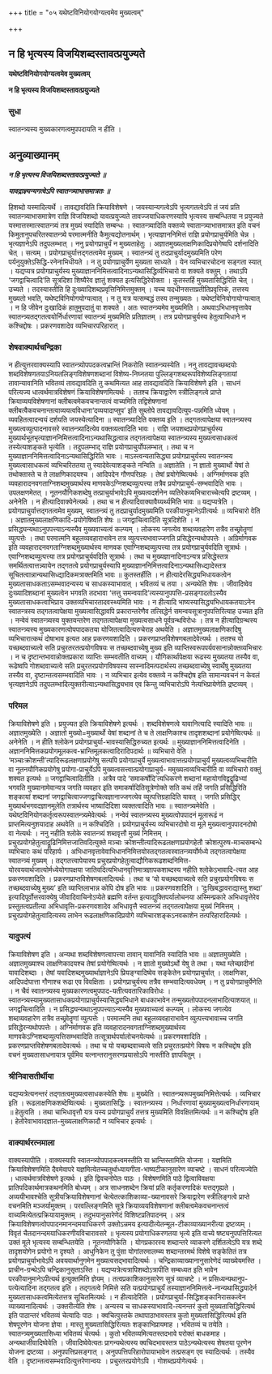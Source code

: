 +++
title = "०५ यथेष्टविनियोगयोग्यत्वमेव मुख्यत्वम्"

+++


## न हि भृत्यस्य विजयिशब्दस्तावत्प्रयुज्यते

**यथेष्टविनियोगयोग्यत्वमेव मुख्यत्वम्**

**न हि भृत्यस्य विजयिशब्दस्तावत्प्रयुज्यते**

### **सुधा**

स्वातन्त्र्यस्य मुख्यकारणत्वमुपपदायति न हीति ।

## **अनुव्याख्यानम्**

***न हि भृत्यस्य विजयिशब्दस्तावत्प्रयुज्यते ॥***

***यावद्राज्ञ्यन्यगत्वेऽपि स्वातन्त्र्याभासमात्रतः ॥***

हिशब्दो यस्मादित्यर्थे । तावद्यावदिति क्रियाविशेषणे । जयस्यान्यगत्वेऽपि भृत्यगतत्वेऽपि तं जयं प्रति स्वातन्त्र्याभासमात्रेण राज्ञि विजयिशब्दो यावत्प्रयुज्यते तावज्जयाधिकरणस्यापि भृत्यस्य सम्बन्धितया न प्रयुज्यते यस्मात्तस्मात्स्वातन्त्र्यं तत्र मुख्यं स्यादिति सम्बन्धः । स्वातन्त्र्यादिति वक्तव्ये स्वातान्त्र्याभासमात्रत इति वचनं किमुतानुपचरितस्वातन्त्र्ये परमात्मनीति कैमुत्यद्योतनार्थम् । भृत्याज्ञाननिमित्तं राज्ञि प्रयोगप्राचुर्यमिति चेन्न । भृत्यज्ञानेऽपि तदुपलम्भात् । ननु प्रयोगप्राचुर्यं न मुख्यताहेतुः । अज्ञातमुख्यलाक्षणिकादिप्रयोगेष्वपि दर्शनादिति चेत् । सत्यम् । प्रयोगप्राचुर्यात्तद्गतत्वमेव मुख्यम् । स्वातन्त्र्यं तु तदप्राचुर्यादमुख्यमिति परेण पर्यनुयुक्तेऽसिद्धि-रनेनाभिधीयते । न तु प्रयोगप्राचुर्येण मुख्यता साध्यते । येन व्यभिचारचोदना सङ्गता स्यात् । यद्यप्यत्र प्रयोगप्राचुर्यस्य मुख्याज्ञाननिमित्तत्वादिनाऽन्यथासिद्धिर्व्यभिचारो वा शक्यते वक्तुम् । तथाऽपि ‘जगद्वाचित्वादि’ति सूत्रदिशा शिष्यैरेव ज्ञातुं शक्यत इत्यसिद्धिरेवोक्ता । कुतस्तर्हि मुख्यतासिद्धिरिति चेत् । उच्यते । तदस्यास्तीति हि दुःख्यादिशब्दप्रवृत्तिनिमित्तमुक्तम् । यच्च यदधीनसत्ताप्रतीतिप्रवृत्तिकं, तत्तस्य मुख्यतो भवति, यथेष्टविनियोगयोग्यत्वात् । न तु यत्र यत्सम्बद्धं तस्य तन्मुख्यतः । यथेष्टविनियोगायोग्यत्वात् । न हि जीवेन दुःखादिकं हातुमुपदातुं वा शक्यते । अतः स्वातन्त्र्यमेव मुख्यमिति । अथवाऽभिधानवृत्तावेव स्वातन्त्र्यतद्गतत्वयोर्निर्धारणायां स्वातन्त्र्यं मुख्यमिति प्रतिज्ञातम् । तत्र प्रयोगप्राचुर्यस्य हेतुत्वाभिधाने न कश्चिद्दोषः । प्रकरणवशादेव व्यभिचारपरिहारात् ।

### **शेषवाक्यार्थचन्द्रिका**

न हीत्युत्तरवाक्यस्यापि स्वातन्त्र्योपपदकत्वभ्रान्तिं निकरोति स्वातन्त्र्यस्येति । ननु तावद्यावच्छब्दयोः शब्दविशेषणतयाऽनियतलिङ्गविशेषणशब्दानां विशेष्य-निघ्नतया पुल्लिङ्गशब्दरूपविशेष्यलिङ्गतायां तावान्यावानिति भवितव्यं तावद्यावदिति तु कथमित्यत आह तावद्यावदिति क्रियाविशेषणे इति । साधनं परित्यज्य धात्वर्थमात्रविशेषणं क्रियाविशेषणमित्यर्थः । ततश्च क्रियाद्वारेण स्त्रीलिङ्गत्वे प्राप्ते क्रियाव्ययविशेषणानां क्लीबत्वमेकवचनान्तत्वं वाच्यमिति तद्विशेषणानां क्लीबत्वैकवचनान्तत्वाव्ययत्वविधाना‘दव्ययादाप्सुप’ इति सुब्लोपे तावद्यावदित्युप-पन्नमिति ध्येयम् । व्यवहितत्वादन्वयं दर्शयति जयस्येत्यादिना ॥ स्वातन्त्र्यादिति वक्तव्य इति । तद्गतत्वापेक्षया स्वातन्त्र्यस्य मुख्यत्वव्युत्पादनावसरे स्वातन्त्र्यादित्येव वक्तव्यत्वादिति भावः । राज्ञि जयशब्दप्रयोगप्राचुर्यस्य मुख्यार्थभूतभृत्याज्ञाननिमित्तत्वादिनाऽन्यथासिद्धत्वान्न तद्गतत्वापेक्षया स्वातन्त्र्यस्य मुख्यत्वसाधकत्वं तस्येत्याशङ्कते भृत्येति । तदुपलम्भाद् राज्ञि प्रयोगप्राचुर्योपलम्भात् । तथा च न मुख्याज्ञाननिमित्तत्वादिनाऽन्यथासिद्धिरिति भावः । माऽस्त्वन्यतासिद्ध्या प्रयोगप्राचुर्यस्य स्वातन्त्र्स्य मुख्यत्वासाधकत्वं व्यभिचरिततया तु स्यादेवेत्याशङ्कते नन्विति ॥ अज्ञातेति । न ज्ञातो मुख्यार्थो येषां ते तथोक्तास्ते च ते लाक्षणिकादयश्च । आदिपदेन गौणपरिग्रहः । तेषां प्रयोगेष्वित्यर्थः । अग्निर्माणवक इति व्यवहारादनवगताग्निशब्दमुख्यार्थस्य माणवकेऽग्निशब्दव्युत्पत्त्या तत्रैव प्रयोगप्राचुर्य-सम्भवादिति भावः । उपलक्षणमेतत् । नूतनयौगिकशब्देषु तत्प्राचुर्याभावेऽपि मुख्यत्वदर्शनेन व्यतिरेकव्यभिचाराच्चेत्यपि द्रष्टव्यम् । अनेनेति । न हीत्यादिवाक्येनेत्यर्थः । तथा च न हीत्यादिवाक्यावैय्यर्थ्यमिति भावः ॥ यद्यप्यत्रेति । प्रयोगप्राचुर्यात्तद्गतत्वमेव मुख्यम्, स्वातन्त्र्यं तु तदप्राचुर्यादमुख्यमिति परकीयानुमानेऽपीत्यर्थः ॥ व्यभिचारो वेति । अज्ञातमुख्यलाक्षणिकादि-प्रयोगेषिष्वति शेषः ॥ जगद्वाचित्वादिति सूत्रदिशेति । न प्रसिद्ध्यन्यथाऽनुपपत्त्याऽन्यस्यैव मुख्यवाच्यत्वं कल्प्यम् । लोकस्य जगत्येव शब्दव्यवहारेण तत्रैव तच्छ्रोतॄणां व्युत्पत्तेः । तथा परमात्मनि बहुलव्यवहाराभावेन तत्र व्युत्पत्त्यभावाज्जगति प्रसिद्धेरन्यथोपपत्तेः । अग्रिर्माणवक इति व्यवहारादनवगताग्निशब्दमुख्यार्थस्य माणवक एवाग्निशब्दव्युत्पत्त्या तत्र प्रयोगप्राचुर्यवदिति सूत्रार्थः । एवाग्निशब्दव्युत्पत्त्या तत्र प्रयोगप्राचुर्यवदिति सूत्रार्थः । तथा च मुख्यज्ञानादिनाऽन्यत्र प्रसिद्धेस्तत्र समर्थितत्वात्तन्न्यायेन तद्गतत्वे प्रयोगप्राचुर्यस्यापि मुख्याज्ञाननिमित्तत्वादिनाऽन्यथासिध्द्यादेस्तत्र सूचितत्वान्नान्यथासिध्द्यादिकमत्राक्तमिति भावः ॥ कुतस्तर्हीति । न हीत्यादेरसिद्ध्यभिधायकत्वेन मुख्यतासाधकताऽसम्भवादन्यस्य च साधकस्याभावात् । भवितव्यं च तया । अन्यथेति शेषः । जीवादिष्वेव दुःख्यादिशब्दानां मुख्यत्वेन भगवति तदभावा ‘त्तत्तु समन्वयादि’त्यस्यानुपपत्ति-प्रसङ्गादतोऽस्यैव मुख्यतासाधकत्वाभिप्राय उक्तव्यभिचारतादवस्थ्यमिति भावः । न हीत्यादि भाष्यस्यासिद्ध्यभिधायकतयाऽनेन स्वातन्त्रस्य तद्गतत्वापेक्षया मुख्यत्वासिद्धावपि प्रकारान्तरेणैव तत्सिद्धेर्न समन्वयसूत्रानुपपत्तिरित्याह उच्यत इति । नन्वेवं स्वातन्त्र्यस्य युक्तयन्तरेण तद्गतत्वापेक्षया मुख्यत्वसाधने पूर्वग्रन्थविरोधः । तत्र न हीत्यादिग्रन्थस्य स्वातन्त्र्यस्य मुख्यकारणत्वोपपादकतया योजितत्वादित्यरुचेराह अथवेति । अज्ञातमुख्यलाक्षणिकादिषु व्यभिचारात्कथं दोषाभाव इत्यत आह प्रकरणवशादिति । प्रकरणप्राप्तविशेषणबलादेवेत्यर्थः । ततश्च यो यच्छब्दवाच्यत्वे सति प्रचुरतरतत्प्रयोगविषयः स तच्छब्दवाच्येषु मुख्य इति व्याप्तिस्वरूपपर्यवसानान्नोक्तव्यभिचारः । न च दृष्टान्तभावान्नोक्तप्रकारा व्याप्तिः सम्भवतीति वाच्यम् । यौगिकार्थापेक्षया रूढस्य मुख्यतया तस्यैव वा, रूढेष्वपि गोशब्दवाच्यत्वे सति प्रचुरतरप्रयोगविषयस्य सास्नादिमत्पदार्थस्य तच्छब्दवाच्येषु स्वार्थेषु मुख्यतया तस्यैव वा, दृष्टान्तत्वसम्भवादिति भावः । न व्यभिचार इत्येव वक्तव्ये न कश्चिद्दोष इति सामान्यवचनं न केवलं भृत्यज्ञानेऽपि तदुपलम्भादित्युक्तरीत्याऽन्यथासिद्ध्यभाव एव किन्तु व्यभिचारोऽपि नेत्यभिप्रायेणेति द्रष्टव्यम् ।

### **परिमल**

क्रियाविशेषणे इति । प्रयुज्यत इति क्रियाविशेषणे इत्यर्थः । शब्दविशेषणत्वे यावानित्यादि स्यादिति भावः ॥ अज्ञातमुख्येति । अज्ञातो मुख्यो=मुख्यार्थो येषां शब्दानां ते च ते लाक्षणिकाश्च तादृशशब्दानां प्रयोगेष्वित्यर्थः ॥ अनेनेति । न हीति श्लोकेन प्रयोगप्राचुर्या-भावस्यासिद्धिरुच्यत इत्यर्थः ॥ मुख्याज्ञाननिमित्तत्वादिनेति । अज्ञाननिमित्तकप्रयोगमूलकत्व-भ्रान्तिमूलकत्वादिरादिपदार्थः ॥ व्यभिचारो वेति । ‘मञ्चाःक्रोशन्ती’त्यादिरूढलक्षणाप्रयोगेषु सत्यपि प्रयोगप्राचुर्ये मुख्यत्वाभावात्तत्प्रयोगप्राचुर्यं मुख्यत्वव्यभिचारीति वा नूतनयौगिकप्रयोगेषु प्रयोगा-प्राचुर्येऽपि मुख्यत्वसत्त्वात्प्रयोगाप्राचुर्य- ममुख्यत्वव्यभिचारीति वा व्यभिचारो वक्तुं शक्यत इत्यर्थः ॥ जगद्वाचित्वादितीति । अत्रैव पादे ‘समाकर्षोदि’त्यधिकरणे शब्दानां महायोगविद्वद्रूढिभ्यां भगवति मुख्यानामेवान्यत्र जगति व्यवहार इति समाकर्षादितिसूत्रेणोक्ते सति कथं तर्हि जगति प्रसिद्धिरिति शङ्कायां शब्दानां जगद्वाचित्वाज्जगद्वाचित्वज्ञानाज्जगत्येव व्युत्पत्तिग्रहादिति यावत् । जगति प्रसिद्धिर् मुख्यार्थभगवदज्ञानमूलेति तत्रार्थस्य भाष्यादिदिशा व्यक्तत्वादिति भावः ॥ स्वातन्त्र्यमेवेति । यथेष्टविनियोगकर्तृत्वरूपस्वातन्त्र्यमेवेत्यर्थः । नन्वेवं स्वातन्त्र्यस्य मुख्यत्वोपपादनं मूलारूढं न प्राप्तमित्यनुशयादाह अथवेति ॥ न कश्चिदिति । प्रयोगप्राचुर्यस्य व्यभिचारदोषो वा मूले मुख्यत्वानुपपादनदोषो वा नेत्यर्थः । ननु नहीति श्लोके स्वातन्त्र्यं शब्दवृत्तौ मुख्यं निमित्तम् । प्रचुरप्रयोगहेतुत्वाद्रूढिनिमित्तजातिवदित्युक्ते मञ्चाः क्रोशन्तीत्यादिरूढलक्षणाप्रयोगहेतौ क्रोशत्पुरुष-मञ्चसम्बन्धे व्यभिचारः कथं परिहार्यः । अभिधानवृत्तावेवाभिधाननिमित्तयोस्तद्गतत्वस्वातन्त्र्यर्योर्मध्ये तद्गतत्वापेक्षया स्वातन्त्र्यं मुख्यम् । तद्गतत्त्वापेयास्य प्रचुरप्रयोगहेतुत्वाद्यौगिकरूढशब्दनिमित्त-योरवयवार्थजात्योर्मध्येयोगापक्षया जातिवदित्यभिधानवृत्तिमात्रज्ञापकशाब्दस्य नहीति श्लोकेऽभावादि-त्यत आह प्रकरणवशादिति । प्रकरणप्राप्तविशेषणबलादित्यर्थः । तथा च ‘यो यच्छब्दवाच्यत्वे सति प्रचुरप्रयोगविषयः स तच्छब्दवाच्येषु मुख्य’ इति व्याप्तिलाभान्न कोपि दोष इति भावः ॥ प्रकरणवशादिति । ‘दुःखिबद्धावराद्यास्तु शब्दा’ इत्यादिपूर्वोत्तरवाक्येषु जीवादिवाचिनोऽप्येते ब्रह्मणि वर्तन्त इत्याद्युक्तिपर्यालोचनया अस्मिन्प्रकारे अभिधावृत्तेरेव प्रस्तुतत्वप्रतीत्या अभिधावृत्ति-प्रकरणवशादेव अभिधावृत्तै स्वातन्त्र्यं तद्गतत्वापेक्षया मुख्यं निमित्तम् । प्रचुरप्रयोगहेतुत्वादित्यस्य लाभेन रूढलाक्षणिकादिप्रयोगे व्यभिचारशङ्कऽनवकाशेन तत्परिहारादित्यर्थः ।

### **यादुपत्यं**

क्रियाविशेषण इति । अन्यथा शब्दविशेषणत्वापत्त्या तावान् यावानिति स्यादिति भावः ॥ अज्ञातमुख्येति । अज्ञातमुख्याश्च लाक्षणिकादयश्च तेषां प्रयोगेष्वित्यर्थः । न ज्ञातो मुख्योऽर्थो येषु ते तथा । यथा म्लेच्छादीनां यावादिशब्दाः । तेषां यवादिशब्दमुख्यार्थाज्ञानेऽपि प्रियङ्ग्वादिष्वेव सङ्केतेन प्रयोगप्राचुर्यात् । लाक्षणिका, आदिपदोपात्ता गौणाश्च रूढा एव विवक्षिताः । प्रयोगप्राचुर्यस्य तत्रैव सम्भवादित्यवधेयम् । न तु प्रयोगप्राचुर्येणेति । न चैवं स्वातन्त्र्यस्य मुख्यकारणत्वमुपपाद-यतीत्यवतारिकाविरोधः । स्वातन्त्र्यस्यामुख्यतासाधकप्रयोगाप्राचुर्यस्यासिद्ध्यभिधाने बाधकाभावेन तन्मुख्यतोपपादनलाभादित्याशयात् ॥ जगद्वचित्वादिति । न प्रसिद्ध्यन्यथाऽनुपपत्त्याऽन्यस्यैव मुख्यवाच्यत्वं कल्प्यम् । लोकस्य जगत्येव शब्दव्यवहारेण तत्रैव तच्छ्रोतॄणां व्युत्पत्तेः । परमात्मनि तथा बहुलव्यवहाराभावेन व्युत्पत्त्यभावाच्च जगति प्रसिद्धेरन्यथोपपत्तेः । अग्निर्माणवक इति व्यवहारादनवगताग्निशब्दमुख्यार्थस्य माणवकेऽग्निशब्दव्युत्पत्तिसम्भवादिति तत्सूत्रार्थपर्यालोचनयेत्यर्थः ॥ प्रकरणवशादिति । प्रकरणप्राप्तविशेषणबलादेवत्यर्थः । तथा च यो यच्छब्दवाच्यत्वे सति प्रचुरतत्प्रयोगे विषयः न कश्चिद्दोष इति वचनं मुख्यतासाधनायात्र पूर्वमिव यत्नान्तरानुसरणप्रयासोऽपि नास्तीति ज्ञापयितुम् ।

### **श्रीनिवासतीर्थीया**

यद्यप्यत्रेत्यनन्तरं तद्गतत्वमुख्यत्वसाधकस्येति शेषः ॥ मुख्येति । स्वातन्त्र्यरूपमुख्यनिमित्तेत्यर्थः । व्यभिचार इति । रूढलाक्षणिकशब्देष्वित्यर्थः । मुख्यतासिद्धिः । स्वातन्त्र्यस्य । निर्धारणायां मुख्यामुख्यत्वनिर्धारणायाम् ॥ हेतुत्वति । तथा चाभिधावृत्तौ यत्र यस्य प्रयोगप्राचुर्यं तत्तत्र मुख्यमिति विवक्षितमित्यर्थः ॥ न कश्चिद्दोष इति । हेतोरेवाभावादज्ञात-मुख्यलाक्षणिकादौ न व्यभिचार इत्यर्थः ।

### **वाक्यार्थरत्नमाला**

वाक्यस्यापीति । वाक्यस्यापि स्वातन्त्र्योपपादकत्वमस्तीति या भ्रान्तिस्तामिति योजना । यज्ञमिति क्रियाविशेषणमिति दैवमेवापरे यज्ञमित्येतच्चतुर्थाध्यायगीता-भाष्यटीकानुसारेण व्याचष्टे । साधनं परित्यज्येति । धात्वर्थमात्रविशेषणे इत्यर्थः । इति द्विवचनोपेतः पाठः । विशेषणमिति पाठे द्वित्वाविवक्षया प्रातिपदिकार्थमात्रकथनमिति बोध्यम् । अत्र साधनशब्देन क्रियां प्रति कर्तृकरणादिकं यत्तद्गृह्यते । अव्ययीभावश्चेति सूत्रीयक्रियाविशेषणानां चेत्येतत्काशिकाव्या-ख्यानावसरे क्रियाद्वारेण स्त्रीलिङ्गत्वे प्राप्ते वचनमिति मञ्जर्यामुक्तम् । परवल्लिङ्गमिति सूत्रे क्रियाव्ययविशेषणानां क्लीबत्वमेकवचनान्तत्वं वाच्यमित्येतत्प्रक्रियायामुक्तम् । तदुभयानुसारेणेदं विशिष्टप्रतिपादनम् । अत्र क्रियाविशेषणत्वोपपादनमानन्दमयाधिकरणे उक्तोऽन्नमय इत्यादीत्येतन्मूल-टीकाव्याख्यानरीत्या द्रष्टव्यम् । विवृतं चैतदानन्दमयाधिकरणीयविचारावसरे ॥ भृत्यस्य प्रयोगाधिकरणतया भृत्ये इति वाच्ये षष्ट्यनुपपत्तिरित्यत उक्तं मूले भृत्यस्य सम्बन्धितयेति । नूतनयौगिकेति । योगप्रकारस्य शब्दान्तरे व्याकरणे दर्शितत्वेऽपि यत्र शब्दे तादृशयोगेन प्रयोगो न दृश्यते । आधुनिकेन तु पुंसा योगांतरमालम्ब्य शब्दान्तरमर्थ विशेषे सङ्केतितं तत्र प्रयोगप्राचुर्याभावेऽपि अवयवार्थानुगमेन मुख्यत्वसद्भावादित्यर्थः । चन्द्रिकाव्याख्यानानुसारेणेदं व्याख्येयमस्ति । प्राचीन-ग्रन्थेऽपि चन्द्रिकानुसृताऽस्ति । यद्यप्यत्रेत्यत्रापिशब्दोऽत्रापीति सम्बध्यत इति भावेन परकीयानुमानेऽपीत्यर्थ इत्युक्तमिति ज्ञेयम् । तत्वप्रकाशिकानुसारेण सूत्रं व्याचष्टे । न प्रसिध्यन्यथानुप-पत्येत्यादिना तद्गतत्व इति । तद्गतत्वे निमित्ते सति यत्प्रयोगप्राचुर्यं तस्याज्ञाननिमित्तत्वे-नान्यथासिद्ध्यादेर्न मुख्यतासाधकत्वमित्येतत्तत्र सूचितमित्यर्थः । न हीत्यादेरिति । प्रयोगप्राचुर्या-सिद्धिशङ्कानिरासकत्वेन व्याख्यानादित्यर्थः । उक्तरीत्येति शेषः । अन्यस्य च साधकस्याभावादि-त्यनन्तरं कुतो मुख्यतासिद्धिरित्यर्थ इति पाठान्तरं भवितव्यं चेत्यादिः पाठः । क्वचित्पुस्तके तथापाठाभावस्तत्र कुतो मुख्यतासिद्धिरित्यर्थ इति शेषपूरणेन योजना ज्ञेया । मास्तु मुख्यतासिद्धिरित्यतः शङ्काभिप्रायमाह । भवितव्यं च तयेति । स्वातन्त्र्यमुख्यतासिध्या भवितव्यं चेत्यर्थः । कुतो भवितव्यमित्यतस्तदभावे परोक्तं बाधकमाह । अन्यथाजीवादिष्वेवेति । जीवादिष्वेवेत्यतः प्रागन्यथेत्यस्य क्वचिदभावस्तत्र पाठेऽन्यथेत्यस्य शेषतया पूरणेन योजना द्रष्टव्या । अनुपपत्तिप्रसङ्गात् । अनुपपत्तिपरिहारोपायाभावेन तत्प्रसङ्ग एव स्यादित्यर्थः । तस्यैव वेति । दृष्टान्तत्वसम्भवादित्युत्तरेणान्वयः । प्रचुरतरप्रयोगेऽपि । गोशब्दप्रयोगेत्यर्थः ।






